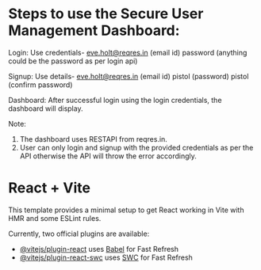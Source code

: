 # Steps to use the Secure User Management Dashboard:

Login:
Use credentials- eve.holt@reqres.in (email id)
                 password (anything could be the password as per login api)

Signup:
Use details- eve.holt@reqres.in (email id)
             pistol (password) 
             pistol (confirm password)

Dashboard:
After successful login using the login credentials, the dashboard will display.

Note:
1. The dashboard uses RESTAPI from reqres.in.
2. User can only login and signup with the provided credentials as per the API otherwise the API will throw the error accordingly.

# React + Vite

This template provides a minimal setup to get React working in Vite with HMR and some ESLint rules.

Currently, two official plugins are available:

- [@vitejs/plugin-react](https://github.com/vitejs/vite-plugin-react/blob/main/packages/plugin-react/README.md) uses [Babel](https://babeljs.io/) for Fast Refresh
- [@vitejs/plugin-react-swc](https://github.com/vitejs/vite-plugin-react-swc) uses [SWC](https://swc.rs/) for Fast Refresh
